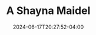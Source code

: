 ---
title: A Shayna Maidel
Theatre: Apex Theatre Studio
Venue: Adele Grage Cultural Center
Season: 11
date: 2024-06-17T20:27:52-04:00
opening_date: 2024-01-20
closing_date: 2024-01-21
showtimes:
- 2024-01-20 19:30:00
- 2024-01-21 14:00:00
featured_image: 2024-A-Shayna-Maidel.webp
featured_image_alt: "Promotional image for 'A Shayna Maidel' presented by Apex Theatre Studio, featuring a close-up of a woman's hand gripping the handle of a vintage suitcase, symbolizing travel and the journey central to the play's narrative."
featured_image_caption: "The image captures a poignant detail from 'A Shayna Maidel,' where a vintage suitcase hints at the themes of journey and reunion that unfold in the story."
program:
Website: 
Tickets: 
show_details: 
cast:
crew:
orchestra:
genres: 
Description: 
---